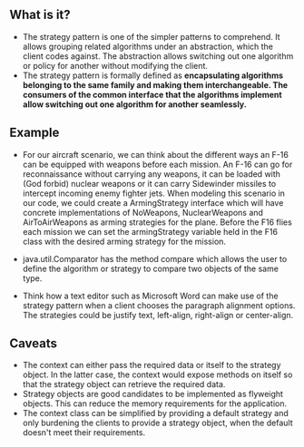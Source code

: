 ## What is it?

- The strategy pattern is one of the simpler patterns to comprehend. It allows grouping related algorithms under an abstraction, which the client codes against. The abstraction allows switching out one algorithm or policy for another without modifying the client.
- The strategy pattern is formally defined as **encapsulating algorithms belonging to the same family and making them interchangeable. The consumers of the common interface that the algorithms implement allow switching out one algorithm for another seamlessly.**

## Example

- For our aircraft scenario, we can think about the different ways an F-16 can be equipped with weapons before each mission. An F-16 can go for reconnaissance without carrying any weapons, it can be loaded with (God forbid) nuclear weapons or it can carry Sidewinder missiles to intercept incoming enemy fighter jets. When modeling this scenario in our code, we could create a ArmingStrategy interface which will have concrete implementations of NoWeapons, NuclearWeapons and AirToAirWeapons as arming strategies for the plane. Before the F16 flies each mission we can set the armingStrategy variable held in the F16 class with the desired arming strategy for the mission.

- java.util.Comparator has the method compare which allows the user to define the algorithm or strategy to compare two objects of the same type.

- Think how a text editor such as Microsoft Word can make use of the strategy pattern when a client chooses the paragraph alignment options. The strategies could be justify text, left-align, right-align or center-align.

## Caveats

- The context can either pass the required data or itself to the strategy object. In the latter case, the context would expose methods on itself so that the strategy object can retrieve the required data.
- Strategy objects are good candidates to be implemented as flyweight objects. This can reduce the memory requirements for the application.
- The context class can be simplified by providing a default strategy and only burdening the clients to provide a strategy object, when the default doesn't meet their requirements.
